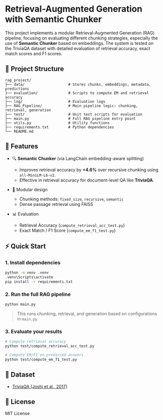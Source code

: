 # Retrieval-Augmented Generation with Semantic Chunker

This project implements a modular Retrieval-Augmented Generation (RAG) pipeline, focusing on evaluating different chunking strategies, especially the use of **Semantic Chunker** based on embeddings. The system is tested on the TriviaQA dataset with detailed evaluation of retrieval accuracy, exact match scores and F1 scores.

## 📁 Project Structure

```
rag_project/
├── data/                    # Stores chunks, embeddings, metadata, predictions
├── evaluation/              # Scripts to compute EM and retrieval accuracy
├── log/                     # Evaluation logs
├── RAG_Pipeline/            # Main pipeline logic: chunking, retrieval, generation
├── test/                    # Unit test scripts for evaluation
├── main.py                  # Full RAG pipeline entry point
├── utils.py                 # Utility functions
├── requirements.txt         # Python dependencies
└── README.md
```

## 🚀 Features

- 🔍 **Semantic Chunker** (via LangChain embedding-aware splitting)
  - Improves retrieval accuracy by **+4.6%** over recursive chunking using `all-MiniLM-L6-v2`.
  - Effective in retrieval accuracy for document-level QA like **TriviaQA**.

- 🧩 Modular design
  - Chunking methods: `fixed_size`, `recursive`, `semantic`
  - Dense passage retrieval using FAISS

- 📊 Evaluation
  - Retrieval Accuracy (`compute_retrieval_acc_test.py`)
  - Exact Match / F1 Score (`compute_em_f1_test.py`)

## ⚡ Quick Start

### 1. Install dependencies

```bash
python -m venv .venv
.venv\Scripts\activate
pip install -r requirements.txt
```

### 2. Run the full RAG pipeline

```bash
python main.py
```

> This runs chunking, retrieval, and generation based on configurations in `main.py`.

### 3. Evaluate your results

```bash
# Compute retrieval accuracy
python test/compute_retrieval_acc_test.py

# Compute EM/F1 on predicted answers
python test/compute_em_f1_test.py
```

## 📑 Dataset

- [TriviaQA (Joshi et al., 2017)](https://arxiv.org/abs/1705.03551)

## 📜 License

MIT License